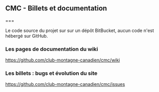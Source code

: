 ## CMC - Billets et documentation
===

Le code source du projet sur sur un dépôt BitBucket, aucun code n'est hébergé sur GitHub.

### Les pages de documentation du wiki

https://github.com/club-montagne-canadien/cmc/wiki

### Les billets : bugs et évolution du site

https://github.com/club-montagne-canadien/cmc/issues

